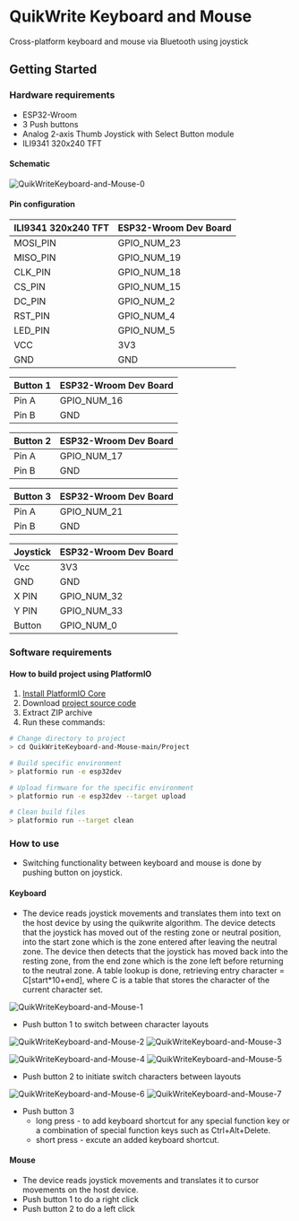 # QuikWrite Keyboard and Mouse

Cross-platform keyboard and mouse via Bluetooth using joystick

## Getting Started

### Hardware requirements
  - ESP32-Wroom 
  - 3 Push buttons
  - Analog 2-axis Thumb Joystick with Select Button module
  - ILI9341 320x240 TFT 

#### Schematic

![QuikWriteKeyboard-and-Mouse-0](https://github.com/pdewar/QuikWriteKeyboard-and-Mouse/blob/media/images/Project%20schematic.jpeg) 

#### Pin configuration
| ILI9341 320x240 TFT | ESP32-Wroom Dev Board |
| ------------------  | --------------------  |
| MOSI_PIN            | GPIO_NUM_23           |
| MISO_PIN            | GPIO_NUM_19           |
| CLK_PIN             | GPIO_NUM_18           |
| CS_PIN              | GPIO_NUM_15           |
| DC_PIN              | GPIO_NUM_2            |
| RST_PIN             | GPIO_NUM_4            |
| LED_PIN             | GPIO_NUM_5            |
| VCC                 | 3V3                   |
| GND                 | GND                   |

| Button 1            | ESP32-Wroom Dev Board |
| -----------------   | --------------------  |
| Pin A               | GPIO_NUM_16           |
| Pin B               | GND                   |

| Button 2            | ESP32-Wroom Dev Board |
| -----------------   | --------------------  |
| Pin A               | GPIO_NUM_17           |
| Pin B               | GND                   |

| Button 3            | ESP32-Wroom Dev Board |
| -----------------   | --------------------  |
| Pin A               | GPIO_NUM_21           |
| Pin B               | GND                   |

| Joystick            | ESP32-Wroom Dev Board |
| -----------------   | --------------------  |
| Vcc                 | 3V3                   |
| GND                 | GND                   |
| X PIN               | GPIO_NUM_32           |
| Y PIN               | GPIO_NUM_33           |
| Button              | GPIO_NUM_0            |

### Software requirements
#### How to build project using PlatformIO

1. [Install PlatformIO Core](http://docs.platformio.org/page/core.html)
2. Download [project source code](https://github.com/pdewar/QuikWriteKeyboard-and-Mouse/archive/refs/heads/main.zip)
3. Extract ZIP archive
4. Run these commands:

```sh
# Change directory to project
> cd QuikWriteKeyboard-and-Mouse-main/Project

# Build specific environment
> platformio run -e esp32dev

# Upload firmware for the specific environment
> platformio run -e esp32dev --target upload

# Clean build files
> platformio run --target clean
```


### How to use
  - Switching functionality between keyboard and mouse is done by pushing button on joystick.

#### Keyboard 
  - The device reads joystick movements and translates them into text on the host device by using the quikwrite algorithm. The device detects that the joystick has moved out of the resting zone or neutral position, into the start zone which is the zone entered after leaving the neutral zone. The device then detects that the joystick has moved back into the resting zone, from the end zone which is the zone left before returning to the neutral zone. A table lookup is done, retrieving entry character = C[start*10+end], where C is a table that stores the character of the current character set.

![QuikWriteKeyboard-and-Mouse-1](https://github.com/pdewar/QuikWriteKeyboard-and-Mouse/blob/media/images/character%20entry.jpeg)

  - Push button 1 to switch between character layouts

![QuikWriteKeyboard-and-Mouse-2](https://github.com/pdewar/QuikWriteKeyboard-and-Mouse/blob/media/images/layout%201.jpeg) 
![QuikWriteKeyboard-and-Mouse-3](https://github.com/pdewar/QuikWriteKeyboard-and-Mouse/blob/media/images/layout%202.jpeg)

![QuikWriteKeyboard-and-Mouse-4](https://github.com/pdewar/QuikWriteKeyboard-and-Mouse/blob/media/images/layout%203.jpeg) 
![QuikWriteKeyboard-and-Mouse-5](https://github.com/pdewar/QuikWriteKeyboard-and-Mouse/blob/media/images/layout%204.jpeg)

  - Push button 2 to initiate switch characters between layouts

![QuikWriteKeyboard-and-Mouse-6](https://github.com/pdewar/QuikWriteKeyboard-and-Mouse/blob/media/images/Switch%20char%201st.jpeg)
![QuikWriteKeyboard-and-Mouse-7](https://github.com/pdewar/QuikWriteKeyboard-and-Mouse/blob/media/images/Switch%20char%202nd.jpeg)
  
  - Push button 3  
    - long press - to add keyboard shortcut for any special function key or a combination of special function keys such as Ctrl+Alt+Delete.
    - short press - excute an added keyboard shortcut. 

#### Mouse
  - The device reads joystick movements and translates it to cursor movements on the host device.
  - Push button 1 to do a right click
  - Push button 2 to do a left click
